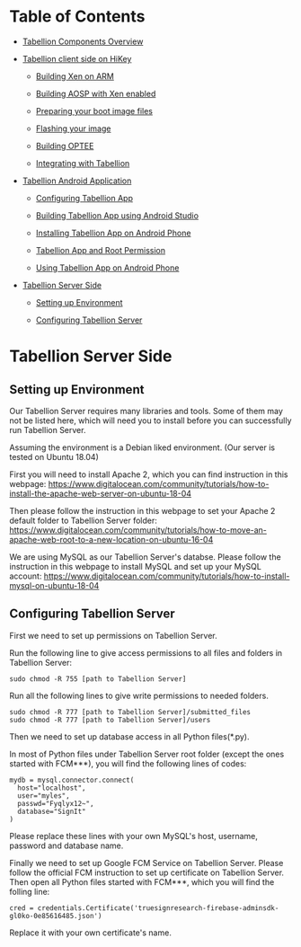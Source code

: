 # Table of Contents

- [Tabellion Components Overview](tabellion_components_overview.md#tabellion-components-overview)

- [Tabellion client side on HiKey](tabellion_client_side_on_hikey.md#tabellion-client-side-on-hikey)

    - [Building Xen on ARM](tabellion_client_side_on_hikey.md#building-xen-on-arm)

    - [Building AOSP with Xen enabled](tabellion_client_side_on_hikey.md#building-aosp-with-xen-enabled)

    - [Preparing your boot image files](tabellion_client_side_on_hikey.md#preparing-your-boot-image-files)

    - [Flashing your image](tabellion_client_side_on_hikey.md#flashing-your-image)

    - [Building OPTEE](tabellion_client_side_on_hikey.md#building-optee)

    - [Integrating with Tabellion](tabellion_client_side_on_hikey.md#integrating-with-tabellion)
    
- [Tabellion Android Application](tabellion_android_application.md#tabellion-android-application)

    - [Configuring Tabellion App](tabellion_android_application.md#configuring-tabellion-app)

    - [Building Tabellion App using Android Studio](tabellion_android_application.md#building-tabellion-app-using-android-studio)

    - [Installing Tabellion App on Android Phone](tabellion_android_application.md#installing-tabellion-app-on-android-phone)

    - [Tabellion App and Root Permission](tabellion_android_application.md#tabellion-app-and-root-permission)

    - [Using Tabellion App on Android Phone](tabellion_android_application.md#using-tabellion-app-on-android-phone)

- [Tabellion Server Side](tabellion_server_side.md#tabellion_server_side)

    - [Setting up Environment](tabellion_server_side.md#setting-up-environment)

    - [Configuring Tabellion Server](tabellion_server_side.md#configuring-tabellion-server)

# Tabellion Server Side

## Setting up Environment

Our Tabellion Server requires many libraries and tools. Some of them may not be listed here, which will need you to install before you can successfully run Tabellion Server.

Assuming the environment is a Debian liked environment. (Our server is tested on Ubuntu 18.04)

First you will need to install Apache 2, which you can find instruction in this webpage: https://www.digitalocean.com/community/tutorials/how-to-install-the-apache-web-server-on-ubuntu-18-04

Then please follow the instruction in this webpage to set your Apache 2 default folder to Tabellion Server folder: https://www.digitalocean.com/community/tutorials/how-to-move-an-apache-web-root-to-a-new-location-on-ubuntu-16-04

We are using MySQL as our Tabellion Server's databse. Please follow the instruction in this webpage to install MySQL and set up your MySQL account: https://www.digitalocean.com/community/tutorials/how-to-install-mysql-on-ubuntu-18-04

## Configuring Tabellion Server

First we need to set up permissions on Tabellion Server.

Run the following line to give access permissions to all files and folders in Tabellion Server:

```
sudo chmod -R 755 [path to Tabellion Server]
```

Run all the following lines to give write permissions to needed folders.

```
sudo chmod -R 777 [path to Tabellion Server]/submitted_files
sudo chmod -R 777 [path to Tabellion Server]/users
```

Then we need to set up database access in all Python files(*.py).

In most of Python files under Tabellion Server root folder (except the ones started with FCM***), you will find the following lines of codes:

```
mydb = mysql.connector.connect(
  host="localhost",
  user="myles",
  passwd="Fyqlyx12~",
  database="SignIt"
)
```

Please replace these lines with your own MySQL's host, username, password and database name.

Finally we need to set up Google FCM Service on Tabellion Server. Please follow the official FCM instruction to set up certificate on Tabellion Server. Then open all Python files started with FCM***, which you will find the folling line:

```
cred = credentials.Certificate('truesignresearch-firebase-adminsdk-gl0ko-0e85616485.json')
```

Replace it with your own certificate's name.
